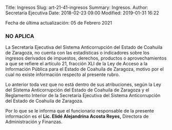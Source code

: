 Title: Ingresos
Slug: art-21-41-ingresos
Summary: Ingresos.
Author: Secretaría Ejecutiva
Date: 2018-02-23 09:00
Modified: 2019-01-31 16:22


Fecha de última actualización: 05 de Febrero 2021

### NO APLICA

La Secretaría Ejecutiva del Sistema Anticorrupción del Estado de Coahuila de Zaragoza, no cuenta con las estadísticas o indicadores sobre los ingresos derivados de impuestos, derechos, productos o aprovechamientos a que se refiere el artículo 21, fracción XLI de la Ley de Acceso a la Información Pública para el Estado de Coahuila de Zaragoza, motivo por el cual no existe información respecto al presente rubro.

Lo anterior toda vez que no está dentro de sus atribuciones, según la Ley del Sistema Anticorrupción del Estado de Coahuila de Zaragoza y el Reglamento Interior de la Secretaría Ejecutiva del Sistema Anticorrupción del Estado de Coahuila de Zaragoza.

Por lo que se le informa que el funcionario responsable de la presente información es el **Lic. Elidé Alejandrina Acosta Reyes,** Directora de Administración y Finanzas.
